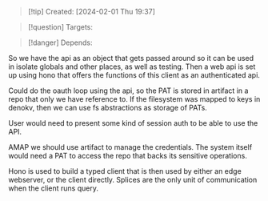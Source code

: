 
>[!tip] Created: [2024-02-01 Thu 19:37]

>[!question] Targets: 

>[!danger] Depends: 

So we have the api as an object that gets passed around so it can be used in isolate globals and other places, as well as testing.  Then a web api is set up using hono that offers the functions of this client as an authenticated api.

Could do the oauth loop using the api, so the PAT is stored in artifact in a repo that only we have reference to.
If the filesystem was mapped to keys in denokv, then we can use fs abstractions as storage of PATs.

User would need to present some kind of session auth to be able to use the API.

AMAP we should use artifact to manage the credentials.  The system itself would need a PAT to access the repo that backs its sensitive operations.

Hono is used to build a typed client that is then used by either an edge webserver, or the client directly.  Splices are the only unit of communication when the client runs query.